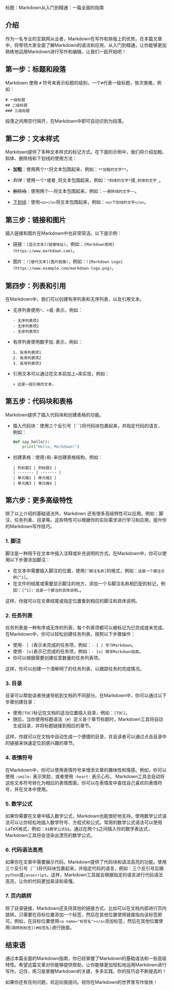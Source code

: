 标题：Markdown从入门到精通：一篇全面的指南

## 介绍

作为一名专业的互联网从业者，Markdown在写作和排版上的优势。在本篇文章中，将带领大家全面了解Markdown的语法和应用，从入门到精通，让你能够更加熟练地运用Markdown进行写作和编辑。让我们一起开始吧！

## 第一步：标题和段落

Markdown 使用 `#` 符号来表示标题的级别，一个`#`代表一级标题，依次类推。例如：

```
# 一级标题
## 二级标题
### 三级标题
```

段落之间用空行隔开，在Markdown中即可自动识别为段落。

## 第二步：文本样式

Markdown提供了多种文本样式的标记方式。在下面的示例中，我们将介绍加粗、斜体、删除线和下划线的使用方法：

- **加粗**：使用两个`**`将文本包围起来，例如：`**加粗的文字**`。

- *斜体*：使用一个`*`或者`_`将文本包围起来，例如：`*斜体的文字*`或`_斜体的文字_`。

- ~~删除线~~：使用两个`~~`将文本包围起来，例如：`~~删除线的文字~~`。

- <u>下划线</u>：使用`<u></u>`将文本包围起来，例如：`<u>下划线的文字</u>`。

## 第三步：链接和图片

插入链接和图片在Markdown中也非常简洁。以下是示例：

- 链接：`[显示文本](链接地址)`，例如：`[Markdown官网](https://www.markdown.com)`。

- 图片：`![替代文本](图片链接)`，例如：`![Markdown Logo](https://www.example.com/markdown-logo.png)`。

## 第四步：列表和引用

在Markdown中，我们可以创建有序列表和无序列表，以及引用文本。

- 无序列表使用`*`、`+`或`-`表示，例如：

  ```
  - 无序列表项1
  - 无序列表项2
  - 无序列表项3
  ```

- 有序列表使用数字加`.`表示，例如：

  ```
  1. 有序列表项1
  2. 有序列表项2
  3. 有序列表项3
  ```

- 引用文本可以通过在文本前加上`>`来实现，例如：

  ```
  > 这是一段引用的文本。
  ```

## 第五步：代码块和表格

Markdown提供了插入代码块和创建表格的功能。

- 插入代码块：使用三个反引号（```)将代码块包裹起来，并指定代码的语言，例如：

  ```python
  def say_hello():
      print("Hello, Markdown!")
  ```

- 创建表格：使用`|`和`-`来创建表格结构，例如：

  ```
  | 列标题1 | 列标题2 |
  | ------- | ------- |
  | 单元格1 | 单元格2 |
  | 单元格3 | 单元格4 |
  ```

## 第六步：更多高级特性

除了以上介绍的基础语法外，Markdown 还有很多高级特性可以应用。例如：脚注、任务列表、目录等。这些特性可以根据你的实际需求进行学习和应用，提升你的Markdown写作技巧。

### 1. 脚注

脚注是一种用于在文本中插入注释或补充说明的方式。在Markdown中，你可以使用以下步骤添加脚注：

- 在文本中需要插入脚注的位置，使用`[^脚注名称]`的格式，例如：`这是一个脚注示例[^1]`。
- 在文件的结尾或需要显示脚注的地方，添加一个与脚注名称相匹配的标记，例如：`[^1]: 这是一个脚注的具体说明。`。

这样，你就可以在文章结尾或指定位置看到相应的脚注和具体说明。

### 2. 任务列表

任务列表是一种有序或无序的列表，每个列表项都可以被标记为已完成或未完成。在Markdown中，你可以轻松创建任务列表，按照以下步骤操作：

- 使用`- [ ]`表示未完成的任务项，例如：`- [ ] 学习Markdown`。
- 使用`- [x]`表示已完成的任务项，例如：`- [x] 撰写Markdown指南`。
- 你可以根据需要创建任意数量的任务列表项。

这样，你可以创建一个清晰明了的任务列表，以跟踪任务的完成情况。

### 3. 目录

目录可以帮助读者快速导航到文档的不同部分。在Markdown中，你可以通过以下步骤创建目录：

- 使用`[TOC]`标记在文档的适当位置插入目录，例如：`[TOC]`。
- 随后，当你使用标题语法（`#`）定义各个章节标题时，Markdown工具将自动生成目录，并将标题链接到相应的章节。

这样，你就可以在文档中自动生成一个便捷的目录，并且读者可以通过点击目录中的链接来快速定位到感兴趣的章节。

### 4. 表情符号

在Markdown中，你可以使用表情符号来增添文章的趣味性和情感。例如，你可以使用 `:smile:` 表示笑脸，或者使用 `:heart:` 表示心形。 Markdown工具会自动将这些文本符号转化为相应的表情图案。你可以在表情库中查找自己喜欢的表情符号，并在文本中使用。

### 5. 数学公式

如果你需要在文章中插入数学公式，Markdown也能很好地支持。使用数学公式语法可以让你轻松地插入数学符号、方程式和公式。常用的数学公式语法可以使用LaTeX格式，例如：`$$数学公式$$`。通过在两个`$`之间插入你的数学表达式，Markdown工具将会渲染出漂亮的数学公式。

### 6. 代码语法高亮

如果你在文章中需要展示代码，Markdown提供了代码块和语法高亮的功能。使用三个反引号（```)将代码块包裹起来，并指定代码的语言，例如：三个反引号后跟`python`或`javascript`。这样，Markdown工具就会根据指定的语言进行代码语法高亮，让你的代码更加易读和易懂。

### 7. 页内跳转

除了目录链接，Markdown还支持其他的链接方式，比如可以在文档内部进行页内跳转。只需要在目标位置添加一个标签，然后在其他位置使用链接指向该标签即可。例如，在目标位置使用`<a name="标签名"></a>`添加标签，然后在其他位置使用`[跳转到标签](#标签名)`进行链接。
## 结束语

通过本篇全面的Markdown指南，你已经掌握了Markdown的基础语法和一些高级特性。希望这篇文章对你能够提供帮助，让你能够更加轻松地运用Markdown进行写作。记住，练习是掌握Markdown的关键，多多实践，你的技巧会不断提高的！

如果你还有任何问题，欢迎向我提问。祝你在Markdown的世界里写作愉快！